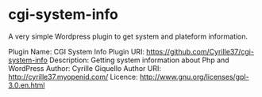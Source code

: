 cgi-system-info
===============

A very simple Wordpress plugin to get system and plateform information.

Plugin Name: CGI System Info
Plugin URI: https://github.com/Cyrille37/cgi-system-info
Description: Getting system information about Php and WordPress
Author: Cyrille Giquello
Author URI: http://cyrille37.myopenid.com/
Licence: http://www.gnu.org/licenses/gpl-3.0.en.html
